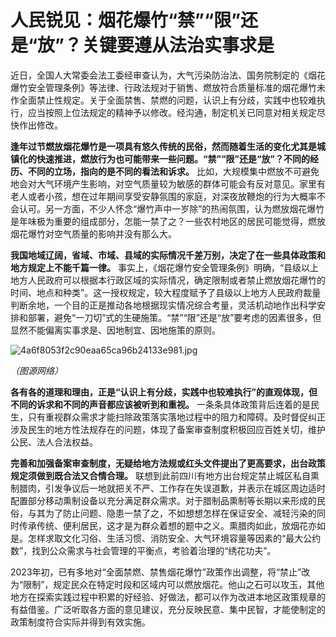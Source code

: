 # 人民锐见：烟花爆竹“禁”“限”还是“放”？关键要遵从法治实事求是

近日，全国人大常委会法工委经审查认为，大气污染防治法、国务院制定的《烟花爆竹安全管理条例》等法律、行政法规对于销售、燃放符合质量标准的烟花爆竹未作全面禁止性规定。关于全面禁售、禁燃的问题，认识上有分歧，实践中也较难执行，应当按照上位法规定的精神予以修改。经沟通，制定机关已同意对相关规定尽快作出修改。

**逢年过节燃放烟花爆竹是一项具有悠久传统的民俗，然而随着生活的变化尤其是城镇化的快速推进，燃放行为也可能带来一些问题。“禁”“限”还是“放”？不同的经历、不同的立场，指向的是不同的看法和诉求。**
比如，大规模集中燃放不可避免地会对大气环境产生影响，对空气质量较为敏感的群体可能会有反对意见。家里有老人或者小孩，想在过年期间享受安静氛围的家庭，对深夜放鞭炮的行为大概率不会认可。另一方面，不少人怀念“爆竹声中一岁除”的热闹氛围，认为燃放烟花爆竹是年味极为重要的组成部分，怎能一禁了之？一些农村地区的居民可能觉得，燃放烟花爆竹对空气质量的影响并没有那么大。

**我国地域辽阔，省域、市域、县域的实际情况千差万别，决定了在一些具体政策和地方规定上不能千篇一律。**
事实上，《烟花爆竹安全管理条例》明确，“县级以上地方人民政府可以根据本行政区域的实际情况，确定限制或者禁止燃放烟花爆竹的时间、地点和种类”。这一授权规定，较大程度赋予了县级以上地方人民政府裁量判断余地，一个目的正是推动各地根据现实情况综合考量，灵活机动地作出科学安排和部署，避免“一刀切”式的生硬施策。“禁”“限”还是“放”要考虑的因素很多，但显然不能偏离实事求是、因地制宜、因地施策的原则。

![4a6f8053f2c90eaa65ca96b24133e981.jpg](https://raw.githubusercontent.com/qqhsx/qqnews_image/main/人民锐见：烟花爆竹“禁”“限”还是“放”？关键要遵从法治实事求是/4a6f8053f2c90eaa65ca96b24133e981.jpg)

_（图源网络）_

**各有各的道理和理由，正是“认识上有分歧，实践中也较难执行”的直观体现，但不同的诉求和不同的声音都应该被听到和重视。**
一条条具体政策背后连着的是民生，只有重视群众需求才能扫除政策落实落地过程中的阻力和障碍。及时督促纠正涉及民生的地方性法规存在的问题，体现了备案审查制度积极回应百姓关切，维护公民、法人合法权益。

**完善和加强备案审查制度，无疑给地方法规或红头文件提出了更高要求，出台政策规定须做到既合法又合情合理。**
联想到此前四川有地方出台规定禁止城区私自熏制腊肉，引发争议后一地就把关不严、工作存在失误道歉，并表示在城区周边适时配置部分移动熏制设备以充分满足群众需求。对于腊制品熏制等长期以来形成的民俗，与其为了防止问题、隐患一禁了之，不如想想怎样在保证安全、减轻污染的同时传承传统、便利居民，这才是为群众着想的题中之义。熏腊肉如此，放烟花亦如是。怎样求取文化习俗、生活习惯、消防安全、大气环境容量等因素的“最大公约数”，找到公众需求与社会管理的平衡点，考验着治理的“绣花功夫”。

2023年初，已有多地对“全面禁燃、禁售烟花爆竹”政策作出调整，将“禁止”改为“限制”，规定民众在特定时段和区域内可以燃放烟花。他山之石可以攻玉，其他地方在探索实践过程中积累的好经验、好做法，都可以作为改进本地区政策规章的有益借鉴。广泛听取各方面的意见建议，充分反映民意、集中民智，才能使制定的政策制度符合实际并得到有效实施。

